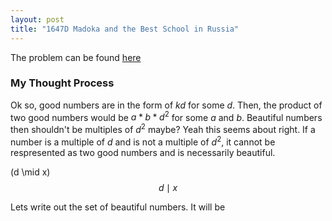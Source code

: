 ```yaml
---
layout: post
title: "1647D Madoka and the Best School in Russia"
---
```

The problem can be found [here](https://codeforces.com/problemset/problem/1647/D)

### My Thought Process 
Ok so, good numbers are in the form of $kd$ for some $d$. Then, the product of two good numbers would be $a * b * d^2$ for some $a$ and $b$. Beautiful numbers then shouldn't be multiples of $d^2$ maybe? Yeah this seems about right. If a number is a multiple of $d$ and is not a multiple of $d^2$, it cannot be respresented as two good numbers and is necessarily beautiful.

\(d \mid x\)
$$d \mid x $$

Lets write out the set of beautiful numbers. It will be